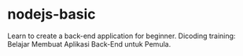 # nodejs-basic
Learn to create a back-end application for beginner. Dicoding training: Belajar Membuat Aplikasi Back-End untuk Pemula.
